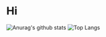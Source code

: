 # Hi

![Anurag's github stats](https://github-readme-stats.vercel.app/api?username=ZeroPure&theme=vue-dark)
![Top Langs](https://github-readme-stats.vercel.app/api/top-langs/?username=ZeroPure&layout=compact&theme=vue-dark)

